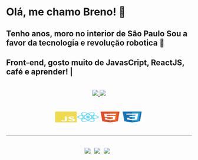 


# Olá, me chamo Breno! 🖖
## Tenho anos, moro no interior de São Paulo Sou a favor da tecnologia e revolução robotica 🤖
## Front-end, gosto muito de JavasCript, ReactJS, café e aprender! |

 <div style="display:flex; justify-content:center; padding:20px;">
  <a href="https://github.com/brenolapreza">
  <img height="180em" src="https://github-readme-stats.vercel.app/api?username=brenolapreza&show_icons=true&theme=radical&include_all_commits=true&count_private=true"/>
  <img height="180em" src="https://github-readme-stats.vercel.app/api/top-langs/?username=brenolapreza&layout=compact&langs_count=7&theme=radical"/>
</div>
<div style="display: inline_block; display:flex; justify-content:center; padding:20px;"><br>
  <img align="center" alt="Breno-Js" height="30" width="60" src="https://raw.githubusercontent.com/devicons/devicon/master/icons/javascript/javascript-plain.svg">
  <img align="center" alt="Breno-React" height="30" width="60" src="https://raw.githubusercontent.com/devicons/devicon/master/icons/react/react-original.svg">
  <img align="center" alt="Breno-HTML" height="30" width="60" src="https://raw.githubusercontent.com/devicons/devicon/master/icons/html5/html5-original.svg">
  <img align="center" alt="Breno-CSS" height="30" width="60" src="https://raw.githubusercontent.com/devicons/devicon/master/icons/css3/css3-original.svg">
</div>

<hr>

<div style="display:flex; justify-content:center; padding:20px;"> 
  <a style="margin-right:10px;" href="https://instagram.com/vainisckas" target="_blank"><img src="https://img.shields.io/badge/-Instagram-%23E4405F?style=for-the-badge&logo=instagram&logoColor=white" target="_blank"></a>
  <a style="margin-right:10px;" href = "mailto:brenolapreza@gmail.com"><img src="https://img.shields.io/badge/-Gmail-%23333?style=for-the-badge&logo=gmail&logoColor=white" target="_blank"></a>
  <a style="margin-right:10px;" href="https://www.linkedin.com/in/breno-lapreza-6a586b155/" target="_blank"><img src="https://img.shields.io/badge/-LinkedIn-%230077B5?style=for-the-badge&logo=linkedin&logoColor=white" target="_blank"></a> 
  
</div>
